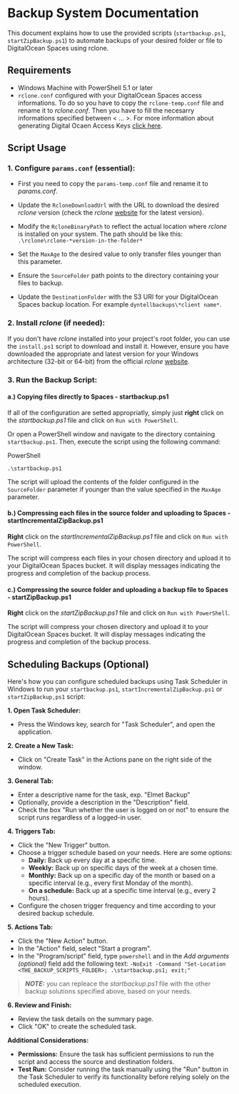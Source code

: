 # Backup System Documentation

This document explains how to use the provided scripts (`startbackup.ps1`, `startZipBackup.ps1`) to automate backups of your desired folder or file to DigitalOcean Spaces using rclone.

## Requirements

- Windows Machine with PowerShell 5.1 or later
- `rclone.conf` configured with your DigitalOcean Spaces access informations. To do so you have to copy the `rclone-temp.conf` file and rename it to *rclone.conf*. Then you have to fill the necesarry informations specified between < ... >. For more information about generating Digital Ocaen Access Keys [click here](https://docs.digitalocean.com/products/spaces/how-to/manage-access/).

## Script Usage

### 1. Configure `params.conf` (essential):

- First you need to copy the `params-temp.conf` file and rename it to *params.conf*.
  
- Update the `RcloneDownloadUrl` with the URL to download the desired *rclone* version (check the *rclone* [website](https://rclone.org/downloads/) for the latest version).
  
- Modify the `RcloneBinaryPath` to reflect the actual location where *rclone* is installed on your system. The path should be like this: `.\rclone\rclone-*version-in-the-folder*`
  
- Set the `MaxAge` to the desired value to only transfer files younger than this parameter.
  
- Ensure the `SourceFolder` path points to the directory containing your files to backup.
  
- Update the `DestinationFolder` with the S3 URI for your DigitalOcean Spaces backup location. For example `dyntellbackups\*client name*`.
  

### 2. Install *rclone* (if needed):

If you don't have *rclone* installed into your project's root folder, you can use the `install.ps1` script to download and install it. However, ensure you have downloaded the appropriate and latest version for your Windows architecture (32-bit or 64-bit) from the official *rclone* [website](https://rclone.org/downloads/).

### 3. Run the Backup Script:

#### a.) Copying files directly to Spaces - startbackup.ps1

If all of the configuration are setted appropriatly, simply just **right** click on the *startbackup.ps1* file and click on `Run with PowerShell`.

Or open a PowerShell window and navigate to the directory containing `startbackup.ps1`. Then, execute the script using the following command:

PowerShell

```
.\startbackup.ps1
```

The script will upload the contents of the folder configured in the `SourceFolder` parameter if younger than the value specified in the `MaxAge` parameter.

#### b.) Compressing each files in the source folder and uploading to Spaces - startIncrementalZipBackup.ps1

**Right** click on the *startIncrementalZipBackup.ps1* file and click on `Run with PowerShell`.

The script will compress each files in your chosen directory and upload it to your DigitalOcean Spaces bucket. It will display messages indicating the progress and completion of the backup process.

#### c.) Compressing the source folder and uploading a backup file to Spaces - startZipBackup.ps1

**Right** click on the *startZipBackup.ps1* file and click on `Run with PowerShell`.

The script will compress your chosen directory and upload it to your DigitalOcean Spaces bucket. It will display messages indicating the progress and completion of the backup process.

## Scheduling Backups (Optional)

Here's how you can configure scheduled backups using Task Scheduler in Windows to run your `startbackup.ps1`, `startIncrementalZipBackup.ps1` or `startZipBackup,ps1` script:

**1. Open Task Scheduler:**

- Press the Windows key, search for "Task Scheduler", and open the application.

**2. Create a New Task:**

- Click on "Create Task" in the Actions pane on the right side of the window.

**3. General Tab:**

- Enter a descriptive name for the task, exp. "Elmet Backup"
- Optionally, provide a description in the "Description" field.
- Check the box "Run whether the user is logged on or not" to ensure the script runs regardless of a logged-in user.

**4. Triggers Tab:**

- Click the "New Trigger" button.
- Choose a trigger schedule based on your needs. Here are some options:
  - **Daily:** Back up every day at a specific time.
  - **Weekly:** Back up on specific days of the week at a chosen time.
  - **Monthly:** Back up on a specific day of the month or based on a specific interval (e.g., every first Monday of the month).
  - **On a schedule:** Back up at a specific time interval (e.g., every 2 hours).
- Configure the chosen trigger frequency and time according to your desired backup schedule.

**5. Actions Tab:**

- Click the "New Action" button.
- In the "Action" field, select "Start a program".
- In the "Program/script" field, type `powershell` and in the *Add arguments (optional)* field add the following text: `-NoExit -Command "Set-Location <THE_BACKUP_SCRIPTS_FOLDER>; .\startbackup.ps1; exit;"`

> **_NOTE:_** you can repleace the _startbackup.ps1_ file with the other backup solutions specified above, based on your needs.

**6. Review and Finish:**

- Review the task details on the summary page.
- Click "OK" to create the scheduled task.

**Additional Considerations:**

- **Permissions:** Ensure the task has sufficient permissions to run the script and access the source and destination folders.
- **Test Run:** Consider running the task manually using the "Run" button in the Task Scheduler to verify its functionality before relying solely on the scheduled execution.